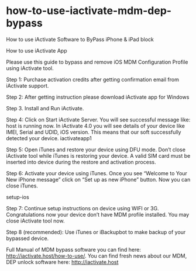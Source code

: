 # how-to-use-iactivate-mdm-dep-bypass
How to use iActivate Software to ByPass iPhone &amp; iPad block

How to use iActivate App

Please use this guide to bypass and remove iOS MDM Configuration Profile using iActivate tool.

Step 1: Purchase activation credits after getting confirmation email from iActivate support.

Step 2: After getting instruction please download iActivate app for Windows

Step 3. Install and Run iActivate.

Step 4: Click on Start iActivate Server. You will see successful message like: host is running now. In iActivate 4.0 you will see details of your device like IMEI, Serial and UDID, iOS version. This means that our soft successfully detected your device.
iactivateapp1

Step 5: Open iTunes and restore your device using DFU mode. Don’t close iActivate tool while iTunes is restoring your device. A valid SIM card must be inserted into device during the restore and activation process.

Step 6: Activate your device using iTunes. Once you see “Welcome to Your New iPhone message” click on “Set up as new iPhone” button. Now you can close iTunes.

setup-ios

Step 7: Continue setup instructions on device using WIFI or 3G. Congratulations now your device don’t have MDM profile installed. You may close iActivate tool now.

Step 8 (recommended): Use iTunes or iBackupbot to make backup of your bypassed device.

Full Manual of MDM bypass software you can find here: http://iactivate.host/how-to-use/.
You can find fresh news about our MDM, DEP unlock software here: http://iactivate.host 
